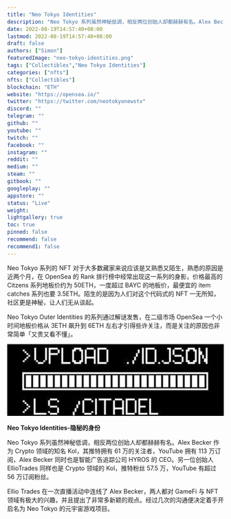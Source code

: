 ```yaml
---
title: "Neo Tokyo Identities"
description: "Neo Tokyo 系列虽然神秘低调，相反两位创始人却都赫赫有名。Alex Becker 作为 Crypto 领域的知名 Kol，其推特拥有 61 万的关注者，YouTube 拥有 113 万订阅，Alex Becker 同时也是智能广告追踪公司 HYROS 的 CEO。另一位创始人 EllioTrades 同样也是 Crypto 领域的 Kol，推特粉丝 57.5 万，YouTube 有超过 56 万订阅粉丝。"
date: 2022-08-19T14:57:40+08:00
lastmod: 2022-08-19T14:57:40+08:00
draft: false
authors: ["Simon"]
featuredImage: "neo-tokyo-identities.png"
tags: ["Collectibles","Neo Tokyo Identities"]
categories: ["nfts"]
nfts: ["Collectibles"]
blockchain: "ETH"
website: "https://opensea.io/"
twitter: "https://twitter.com/neotokyonewstv"
discord: ""
telegram: ""
github: ""
youtube: ""
twitch: ""
facebook: ""
instagram: ""
reddit: ""
medium: ""
steam: ""
gitbook: ""
googleplay: ""
appstore: ""
status: "Live"
weight: 
lightgallery: true
toc: true
pinned: false
recommend: false
recommend1: false
---
```

Neo Tokyo 系列的 NFT 对于大多数藏家来说应该是又熟悉又陌生，熟悉的原因是近两个月，在 OpenSea 的 Rank 排行榜中经常出现这一系列的身影，价格最高的 Citzens 系列地板价约为 50ETH，一度超过 BAYC 的地板价，最便宜的 item catches 系列也要 3.5ETH。陌生的是因为人们对这个代码式的 NFT 一无所知，社区更是神秘，让人们无从谈起。

Neo Tokyo Outer Identities 的系列通过解谜发售，在二级市场 OpenSea 一个小时间地板价格从 3ETH 飙升到 6ETH 左右才引得些许关注，而是关注的原因也非常简单「又贵又看不懂」。

![配图](1084569860.jpg)

**Neo Tokyo Identities-隐秘的身份**


Neo Tokyo 系列虽然神秘低调，相反两位创始人却都赫赫有名。Alex Becker 作为 Crypto 领域的知名 Kol，其推特拥有 61 万的关注者，YouTube 拥有 113 万订阅，Alex Becker 同时也是智能广告追踪公司 HYROS 的 CEO。另一位创始人 EllioTrades 同样也是 Crypto 领域的 Kol，推特粉丝 57.5 万，YouTube 有超过 56 万订阅粉丝。

Ellio Trades 在一次直播活动中连线了 Alex Becker，两人都对 GameFi 与 NFT 领域有极大的兴趣，并且提出了非常多新颖的观点。经过几次的沟通便决定着手开启名为 Neo Tokyo 的元宇宙游戏项目。